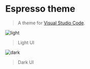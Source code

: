 # Espresso theme
> A theme for [Visual Studio Code](http://code.visualstudio.com).

![light](https://raw.githubusercontent.com/Rasarts/EspressoVsCode/master/preview/preview_dart.jpeg)
> Light UI

![dark](https://raw.githubusercontent.com/Rasarts/EspressoVsCode/master/preview/preview_dark_ui.png)
> Dark UI